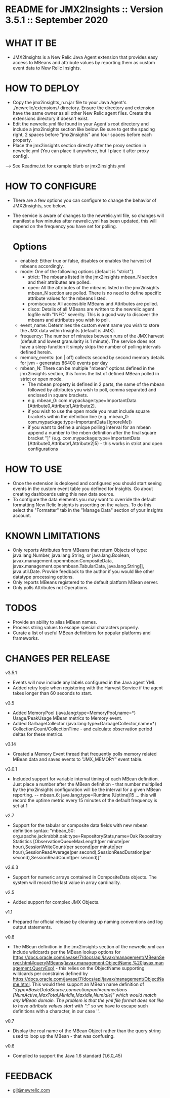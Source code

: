 README for JMX2Insights :: Version 3.5.1 :: September 2020
===================================================

WHAT IT BE
==========
- JMX2Insights is a New Relic Java Agent extension that provides easy access to MBeans and attribute values by reporting them as custom event data to New Relic Insights.

HOW TO DEPLOY
==========
- Copy the jmx2insights_n.n.jar file to your Java Agent's ./newrelic/extensions/ directory. Ensure the directory and extension have the same owner as all other New Relic agent files. Create the extensions directory if doesn't exist.
- Edit the newrelic.yml file found in your Agent's root directory and include a jmx2insights section like below. Be sure to get the spacing right, 2 spaces before "jmx2insights" and four spaces before each property. 
- Place the jmx2insights section directly after the proxy section in newrelic.yml (You can place it anywhere, but I place it after proxy config).

 --> See Readme.txt for example blurb or jmx2insights.yml
	
HOW TO CONFIGURE
================
- There are a few options you can configure to change the behavior of JMX2Insights, see below. 
- The service is aware of changes to the newrelic.yml file, so changes will manifest a few minutes after newrelic.yml has been updated, this will depend on the frequency you have set for polling.

	Options
	=======
	- enabled: Either true or false, disables or enables the harvest of mbeans accordingly.
	- mode: One of the following options  (default is "strict").
		- strict: The mbeans listed in the jmx2insights mbean_N section and their attributes are polled.
		- open: All the attributes of the mbeans listed in the jmx2insights mbean_N section are polled. There is no need to define specific attribute values for the mbeans listed.
		- promiscuous: All accessible MBeans and Attributes are polled.
		- disco: Details of all MBeans are written to the newrelic agent logfile with "INFO" severity. This is a good way to discover the mbeans and attributes you wish to poll.   
	- event_name: Determines the custom event name you wish to store the JMX data within Insights (default is JMX).
	- frequency: The number of minutes between runs of the JMX harvest (default and lowest granularity is 1 minute). The service does not have a sleep function it simply skips the number of polling intervals defined herein.
	- memory_events: (on | off) collects second by second memory details for jvm - generates 86400 events per day 
	- mbean_N: There can be multiple "mbean" options defined in the jmx2insights section, this forms the list of defined MBean polled in strict or open mode.
		- The mbean property is defined in 2 parts, the name of the mbean followed by attributes you wish to poll, comma separated and enclosed in square brackets.
		- e.g. mbean_0: com.mypackage:type=ImportantData [Attribute0,Attribute1,Attribute2].
		- if you wish to use the open mode you must include square brackets within the definition line (e.g. mbean_0: com.mypackage:type=ImportantData [IgnoreMe])
		- if you want to define a unique polling interval for an mbean append a number to the mben definition after the final square bracket "]" (e.g. com.mypackage:type=ImportantData [Attribute0,Attribute1,Attribute2]5) - this works in strict and open configurations

HOW TO USE
==========
- Once the extension is deployed and configured you should start seeing events in the custom event table you defined for Insights. Go about creating dashboards using this new data source. 
- To configure the data elements you may want to override the default formatting New Relic Insights is asserting on the values. To do this select the "Formatter" tab in the "Manage Data" section of your Insights account.

KNOWN LIMITATIONS
=================
- Only reports Attributes from MBeans that return Objects of type: java.lang.Number, java.lang.String, or java.lang.Boolean, javax.management.openmbean.CompositeData, javax.management.openmbean.TabularData, java.lang.String[], java.util.Date. Provide feedback to the author if you would like other datatype processing options.
- Only reports MBeans registered to the default platform MBean server.
- Only polls Attributes not Operations.

TODOS
=====
- Provide an ability to alias MBean names.
- Process string values to escape special characters properly.
- Curate a list of useful MBean definitions for popular platforms and frameworks.

CHANGES PER RELEASE
===================
v3.5.1
- Events will now include any labels configured in the Java agent YML
- Added retry logic when registering with the Harvest Service if the agent takes longer than 60 seconds to start.

v3.5
- Added MemoryPool (java.lang:type=MemoryPool,name=*) Usage/PeakUsage MBean metrics to Memory event.
- Added GarbageCollector (java.lang:type=GarbageCollector,name=*) CollectionCount/CollectionTime - and calculate observation period deltas for these metrics.

v3.14
- Created a Memory Event thread that frequently polls memory related MBean data and saves events to "JMX_MEMORY" event table.

v3.0.1
- Included support for variable interval timing of each MBean definition. Just place a number after the MBean definition - that number multiplied by the jmx2insights configuration will be the interval for a given MBean reporting. 
-- mbean_6: java.lang:type=Runtime [Uptime]15 ... this will record the uptime metric every 15 minutes of the default frequency is set at 1 

v2.7
- Support for the tabular or composite data fields with new mbean definition syntax: "mbean_50: org.apache.jackrabbit.oak:type=RepositoryStats,name=Oak Repository Statistics [ObservationQueueMaxLength(per minute|per hour),SessionWriteCount(per second|per minute|per hour),SessionReadAverage(per second),SessionReadDuration(per second),SessionReadCount(per second)]"

v2.6.3
- Support for numeric arrays contained in CompositeData objects. The system will record the last value in array cardinality.

v2.5
- Added support for complex JMX Objects.

v1.1
- Prepared for official release by cleaning up naming conventions and log output statements.

v0.8
- The MBean definition in the jmx2insights section of the newrelic.yml can include wildcards per the MBean lookup options for https://docs.oracle.com/javase/7/docs/api/javax/management/MBeanServer.html#queryMBeans(javax.management.ObjectName,%20javax.management.QueryExp) - this relies on the ObjectName supporting wildcards per constrains defined by https://docs.oracle.com/javase/7/docs/api/javax/management/ObjectName.html. This would then support an MBean name definition of "*:type=BasicDataSource,connectionpool=connections [NumActive,MaxTotal,MinIdle,MaxIdle,NumIdle]" which would match any MBean domain. The problem is that the yml file format does not like to have attribute values start with "*:" so we have to escape such definitions with a character, in our case '\'. 

v0.7
- Display the real name of the MBean Object rather than the query string used to loop up the MBean - that was confusing.

v0.6
- Compiled to support the Java 1.6 standard (1.6.0_45)

FEEDBACK
========
- gil@newrelic.com
